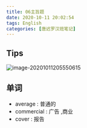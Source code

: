 ```yaml
---
title: 06主旨题
date: 2020-10-11 20:02:54
tags: English
categories: [唐迟罗汉班笔记]
---
```




## Tips<!-- more -->

![image-20201011205550615](http://pic.kiass.top//notesimage-20201011205550615.png)

## 单词

- average : 普通的
- commercial : 广告 ,商业
- cover : 报告

